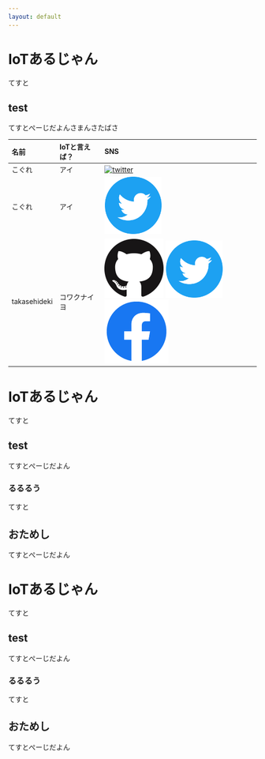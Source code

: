 ```yaml
---
layout: default
---
```


# IoTあるじゃん

てすと

## test

てすとぺーじだよんさまんさたばさ



| 名前        | IoTと言えば？          | SNS |
|:-------------|:------------------|:------|
| こぐれ           | アイ | [![twitter](http://ap-land.com/wp-content/uploads/2014/09/sns.jpg)](https://twitter.com/iot_algyan)  |
| こぐれ           | アイ | [![twitter](/img/twitter.png)](https://twitter.com/iot_algyan)  |
| takasehideki           | コワクナイヨ | [![github](img/github.png)](https://github.com/takasehideki) [![twitter](img/twitter.png)](https://twitter.com/TAKASEhideki) [![facebook](img/facebook.png)](https://facebook.com/takasehidek)    |



# IoTあるじゃん

てすと

## test

てすとぺーじだよん

### るるるう

てすと

## おためし

てすとぺーじだよん

# IoTあるじゃん

てすと

## test

てすとぺーじだよん

### るるるう

てすと

## おためし

てすとぺーじだよん

